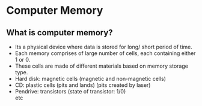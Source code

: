 # Computer Memory

## What is computer memory?
- Its a physical device where data is stored for long/ short period of time.
- Each memory comprises of large number of cells, each containing either 1 or 0.
- These cells are made of different materials based on memory storage type.
- Hard disk: magnetic cells (magnetic and non-magnetic cells)
- CD: plastic cells (pits and lands) (pits created by laser)
- Pendrive: transistors (state of transistor: 1/0)  
  etc

